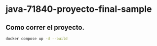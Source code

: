 # java-71840-proyecto-final-sample
## Como correr el proyecto.
```bash
docker compose up -d --build
``` 
